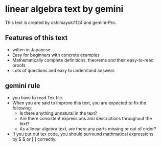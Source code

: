 # linear algebra text by gemini
This text is created by oshimayuki1124 and gemini-Pro.

## Features of this text
- witten in Japanese
- Easy for beginners with concrete examples
- Mathematically complete definitions, theorems and their easy-to-read proofs
- Lots of questions and easy to understand answers

## gemini rule
- you have to read Tex file.
- When you are said to improve this text, you are expected to fix the following:
  - Is there anything unnatural in the text?
  - Are there consistent expressions and descriptions throughout the text?
  - As a linear algebra text, are there any parts missing or out of order?
- If you put out tex code, you should surround mathmatical expressions by $ $ or \[ \] correctly.
